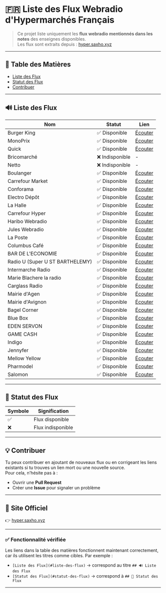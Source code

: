 # 🇫🇷 Liste des Flux Webradio d'Hypermarchés Français

> Ce projet liste uniquement les **flux webradio mentionnés dans les notes** des enseignes disponibles.  
> Les flux sont extraits depuis : [hyper.saxho.xyz](https://hyper.saxho.xyz)

---

## 📡 Table des Matières

- [Liste des Flux](#liste-des-flux)
- [Statut des Flux](#statut-des-flux)
- [Contribuer](#contribuer)

---

## 🔊 Liste des Flux

| Nom | Statut | Lien |
|-----|--------|------|
| Burger King | ✅ Disponible | [Écouter](http://burgerking.ice.infomaniak.ch/burgerking.aac) |
| MonoPrix | ✅ Disponible | [Écouter](https://46.105.251.82/monop1) |
| Quick | ✅ Disponible | [Écouter](https://quick.ice.infomaniak.ch/quick.aac) |
| Bricomarché | ❌ Indisponible | - |
| Netto | ❌ Indisponible | - |
| Boulanger | ✅ Disponible | [Écouter](https://46.105.251.82/boulanger27) |
| Carrefour Market | ✅ Disponible | [Écouter](https://46.105.251.82/carrmarket) |
| Conforama | ✅ Disponible | [Écouter](https://46.105.251.82/confo1) |
| Electro Dépôt | ✅ Disponible | [Écouter](https://46.105.251.82/electrodepot) |
| La Halle | ✅ Disponible | [Écouter](https://46.105.251.82/lahalle) |
| Carrefour Hyper | ✅ Disponible | [Écouter](https://46.105.251.82/carrhyper) |
| Haribo Webradio | ✅ Disponible | [Écouter](https://46.105.251.82/haribo) |
| Jules Webradio | ✅ Disponible | [Écouter](https://46.105.251.82/jules) |
| La Poste | ✅ Disponible | [Écouter](https://46.105.251.82/laposte28) |
| Columbus Café | ✅ Disponible | [Écouter](https://46.105.251.82/colombuscafe) |
| BAR DE L'ECONOMIE | ✅ Disponible | [Écouter](https://stream3.vestaradio.com/BARDELECONOMIE) |
| Radio U (Super U ST BARTHELEMY) | ✅ Disponible | [Écouter](https://stream3.vestaradio.com/RADIO-U-SBH) |
| Intermarche Radio | ✅ Disponible | [Écouter](https://broadcast.ice.infomaniak.ch/france1-hq.aac) |
| Marie Blachere la radio | ✅ Disponible | [Écouter](https://radiomarieblachere.ice.infomaniak.ch/radiomarieblachere-96.mp3) |
| Carglass Radio | ✅ Disponible | [Écouter](http://carglass.ice.infomaniak.ch/carglass-tubes.aac) |
| Mairie d'Agen | ✅ Disponible | [Écouter](https://46.105.251.82/mairieagen) |
| Mairie d'Avignon | ✅ Disponible | [Écouter](https://46.105.251.82/marieavignon) |
| Bagel Corner | ✅ Disponible | [Écouter](https://46.105.251.82/bagelcornerwebradio) |
| Blue Box | ✅ Disponible | [Écouter](https://46.105.251.82/bluebox) |
| EDEN SERVON | ✅ Disponible | [Écouter](https://46.105.251.82/eden26) |
| GAME CASH | ✅ Disponible | [Écouter](https://46.105.251.82/gamecash) |
| Indigo | ✅ Disponible | [Écouter](https://46.105.251.82/indigo46) |
| Jennyfer | ✅ Disponible | [Écouter](https://46.105.251.82/jennyfer) |
| Mellow Yellow | ✅ Disponible | [Écouter](https://46.105.251.82/mellowyellow) |
| Pharmodel | ✅ Disponible | [Écouter](https://46.105.251.82/pharmodel1) |
| Salomon | ✅ Disponible | [Écouter](https://46.105.251.82/salomon) |

---

## 🧪 Statut des Flux

| Symbole | Signification |
|--------|----------------|
| ✅ | Flux disponible |
| ❌ | Flux indisponible |

---

## 💡 Contribuer

Tu peux contribuer en ajoutant de nouveaux flux ou en corrigeant les liens existants si tu trouves un lien mort ou une nouvelle source.  
Pour cela, n'hésite pas à :

- Ouvrir une **Pull Request**
- Créer une **Issue** pour signaler un problème

---

## 🔗 Site Officiel
👉 [hyper.saxho.xyz](https://hyper.saxho.xyz)

---

### ✅ Fonctionnalité vérifiée

Les liens dans la table des matières fonctionnent maintenant correctement, car ils utilisent les titres comme cibles. Par exemple :

- `[Liste des Flux](#liste-des-flux)` → correspond au titre `## 🔊 Liste des Flux`
- `[Statut des Flux](#statut-des-flux)` → correspond à `## 🧪 Statut des Flux`

---
